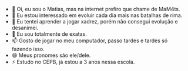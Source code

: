 - 👋 Oi, eu sou o Matias, mas na internet prefiro que chame de MaM4ts.
- 👀 Eu estou interessado em evoluir cada dia mais nas batalhas de rima.
- 🌱 Eu tentei aprender a jogar xadrez, porém não consegui evolução e desanimei.
- 💞️ Eu sou totalmente de exatas.
- 📫 Gosto de jogar no meu computador, passo tardes e tardes só fazendo isso.
- 😄 Meus pronomes são ele/dele.
- ⚡ Estudo no CEPB, já estou a 3 anos nessa escola.

<!---
MaM4ts/MaM4ts is a ✨ special ✨ repository because its `README.md` (this file) appears on your GitHub profile.
You can click the Preview link to take a look at your changes.
--->
